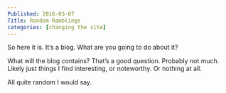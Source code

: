 ```yaml
---
Published: 2016-03-07
Title: Random Ramblings
categories: [changing the site]
---
```


So here it is. It’s a blog. What are you going to do about it?

<!-- more -->

What will the blog contains? That’s a good question. Probably not much. Likely just things I find interesting, or noteworthy. Or nothing at all.

All quite random I would say.
